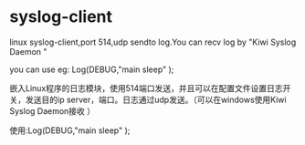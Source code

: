 ﻿# syslog-client
linux syslog-client,port 514,udp sendto log.You can recv log by "Kiwi Syslog Daemon "

you can use eg: Log(DEBUG,"main sleep" );

嵌入Linux程序的日志模块，使用514端口发送，并且可以在配置文件设置日志开关，发送目的ip server，端口。日志通过udp发送。（可以在windows使用Kiwi Syslog Daemon接收 ）

使用:Log(DEBUG,"main sleep" );
